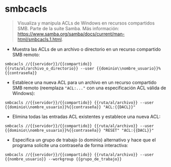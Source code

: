 # smbcacls

> Visualiza y manipula ACLs de Windows en recursos compartidos SMB.
> Parte de la suite Samba.
> Más información: <https://www.samba.org/samba/docs/current/man-html/smbcacls.1.html>.

- Muestra las ACLs de un archivo o directorio en un recurso compartido SMB remoto:

`smbcacls //{{servidor}}/{{compartido}} {{ruta/al/archivo_o_directorio}} --user {{dominio\\nombre_usuario}}%{{contraseña}}`

- Establece una nueva ACL para un archivo en un recurso compartido SMB remoto (reemplaza `"ACL:..."` con una especificación ACL válida de Windows):

`smbcacls //{{servidor}}/{{compartido}} {{ruta/al/archivo}} --user {{dominio\\nombre_usuario}}%{{contraseña}} "ACL:{{DACL}}"`

- Elimina todas las entradas ACL existentes y establece una nueva ACL:

`smbcacls //{{servidor}}/{{compartido}} {{ruta/al/archivo}} --user {{dominio\\nombre_usuario}}%{{contraseña}} "RESET" "ACL:{{DACL}}"`

- Especifica un grupo de trabajo (o dominio) alternativo y hace que el programa solicite una contraseña de forma interactiva:

`smbcacls //{{servidor}}/{{compartido}} {{ruta/al/archivo}} --user {{nombre_usuario}} --workgroup {{grupo_de_trabajo}}`
